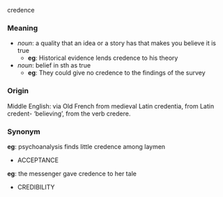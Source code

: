 credence
### Meaning
+ _noun_: a quality that an idea or a story has that makes you believe it is true
	+ __eg__: Historical evidence lends credence to his theory
+ _noun_: belief in sth as true
	+ __eg__: They could give no credence to the findings of the survey

### Origin

Middle English: via Old French from medieval Latin credentia, from Latin credent- ‘believing’, from the verb credere.

### Synonym

__eg__: psychoanalysis finds little credence among laymen

+ ACCEPTANCE

__eg__: the messenger gave credence to her tale

+ CREDIBILITY


